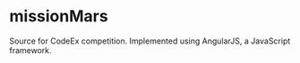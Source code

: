 missionMars
===========

Source for CodeEx competition.
Implemented using AngularJS, a JavaScript framework.
